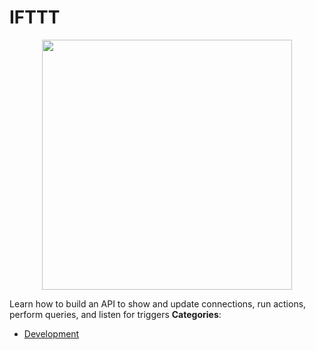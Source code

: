 # IFTTT

<p align="center">
    <img width="400" src="https://raw.githubusercontent.com/awesome-apis/awesome-apis/apis/ifttt/logo_256x256.png" />
</p>


Learn how to build an API to show and update connections, run actions, perform queries, and listen for triggers
**Categories**:

- [Development](https://github/awesome-apis/awesome-apis#development)



